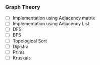 ### Graph Theory
- [ ] Implementation using Adjacency matrix
- [ ] Implementation using Adjacency List
- [ ] DFS
- [ ] BFS
- [ ] Topological Sort
- [ ] Dijkstra
- [ ] Prims
- [ ] Kruskals